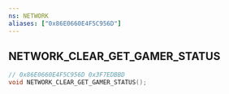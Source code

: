 ```yaml
---
ns: NETWORK
aliases: ["0x86E0660E4F5C956D"]
---
```

## NETWORK_CLEAR_GET_GAMER_STATUS

```c
// 0x86E0660E4F5C956D 0x3F7EDBBD
void NETWORK_CLEAR_GET_GAMER_STATUS();
```


